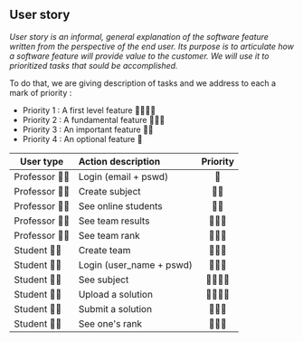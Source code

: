 ## User story

_User story is an informal, general explanation of the software feature written from the perspective of the end user. Its purpose is to articulate how a software feature will provide value to the customer. We will use it to prioritized tasks that sould be accomplished._

To do that, we are giving description of tasks and we address to each a mark of priority :
* Priority 1 : A first level feature 🚩🚩🚩🚩
* Priority 2 : A fundamental feature 🚩🚩🚩
* Priority 3 : An important feature  🚩🚩
* Priority 4 : An optional feature   🚩

| User type     | Action description   | Priority |
| ------------- |:---------------------| :-------:|
| Professor 👨‍🏫    | Login (email + pswd) |   🚩    |
| Professor 👨‍🏫    | Create subject      |   🚩🚩    |
| Professor 👨‍🏫    | See online students  |   🚩🚩    |
| Professor 👨‍🏫    | See team results  |   🚩🚩🚩    |
| Professor 👨‍🏫    | See team rank  |   🚩🚩🚩    |
| Student 👨‍🎓      | Create team    |   🚩🚩🚩    |
| Student 👨‍🎓      | Login (user_name + pswd)    |   🚩🚩🚩    |
| Student 👨‍🎓      | See subject |   🚩🚩🚩🚩    |
| Student 👨‍🎓      | Upload a solution |   🚩🚩🚩🚩    |
| Student 👨‍🎓      | Submit a solution   |   🚩🚩🚩    |
| Student 👨‍🎓      | See one's rank  |   🚩🚩🚩    |
